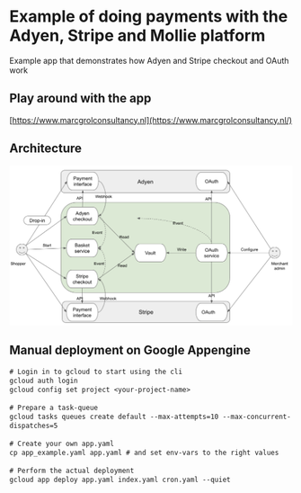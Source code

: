 # Example of doing payments with the Adyen, Stripe and Mollie platform

Example app that demonstrates how Adyen and Stripe checkout and OAuth work

## Play around with the app

[https://www.marcgrolconsultancy.nl](https://www.marcgrolconsultancy.nl/)

## Architecture

![Overview if architecture](https://github.com/MarcGrol/shopbackend/blob/main/docs/integration_experiment_architecture.png)


## Manual deployment on Google Appengine

    # Login in to gcloud to start using the cli
    gcloud auth login 
    gcloud config set project <your-project-name>   
    
    # Prepare a task-queue
    gcloud tasks queues create default --max-attempts=10 --max-concurrent-dispatches=5
    
    # Create your own app.yaml
    cp app_example.yaml app.yaml # and set env-vars to the right values
    
    # Perform the actual deployment
    gcloud app deploy app.yaml index.yaml cron.yaml --quiet


